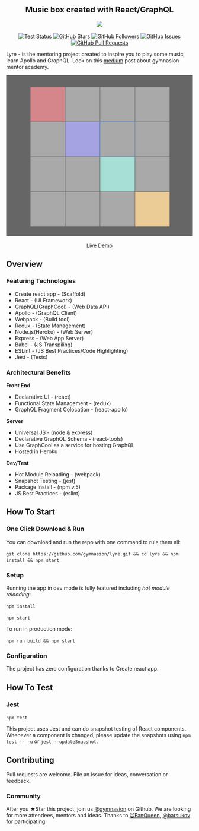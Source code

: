 <h2 align="center">Music box created with React/GraphQL</h2>

<p align="center"> 
  <img src="https://camo.githubusercontent.com/9d1f1779d6be96fea38b21f14115eb3c18cfc877/68747470733a2f2f7777772e64726f70626f782e636f6d2f732f33743630766e76697874676878666d2f4c5952452d6d696e692e6a70673f7261773d74727565" />
</p>

<p align="center">
  <img src="https://circleci.com/gh/gymnasion/lyre.svg?style=svg" alt="Test Status" />
  <a href="https://github.com/gymnasion/lyre/stargazers"><img alt="GitHub Stars" src="https://img.shields.io/github/stars/gymnasion/lyre.svg?style=social&label=Star"></a> 
  <a href="https://github.com/gymnasion/lyre/"><img alt="GitHub Followers" src="https://img.shields.io/github/followers/clintonwoo.svg?style=social&label=Follow"></a> 
  <a href="https://github.com/gymnasion/lyre/issues"><img alt="GitHub Issues" src="https://img.shields.io/github/issues/gymnasion/lyre.svg"></a> 
  <a href="https://github.com/gymnasion/lyre/pulls"><img alt="GitHub Pull Requests" src="https://img.shields.io/github/issues-pr-raw/gymnasion/lyre.svg"></a>
</p>

Lyre - is the mentoring project created to inspire you to play some music, learn Apollo and GraphQL. Look on this [medium](https://medium.com/@rumata/gymnasion-mentor-academy-on-github-80a3b939653b) post about gymnasion mentor academy.

<p align="center" margin-bottom="0">
  <a href="http://lyre.gymnasion.io" target="_blank">
    <img alt="Lyre" width="auto" height="auto" src="public/lyre-demo.png">
  </a>
</p>
<p align="center">
  <a href="http://lyre.gymnasion.io">Live Demo</a>
</p>

## Overview

### Featuring Technologies
- Create react app - (Scaffold)
- React - (UI Framework)
- GraphQL(GraphCool) - (Web Data API)
- Apollo - (GraphQL Client)
- Webpack - (Build tool)
- Redux - (State Management)
- Node.js(Heroku) - (Web Server)
- Express - (Web App Server)
- Babel - (JS Transpiling)
- ESLint - (JS Best Practices/Code Highlighting)
- Jest - (Tests)

### Architectural Benefits 

**Front End**
- Declarative UI - (react)
- Functional State Management - (redux)
- GraphQL Fragment Colocation - (react-apollo)

**Server**
- Universal JS - (node & express)
- Declarative GraphQL Schema - (react-tools)
- Use GraphCool as a service for hosting GraphQL
- Hosted in Heroku

**Dev/Test**
- Hot Module Reloading - (webpack)
- Snapshot Testing - (jest)
- Package Install - (npm v.5)
- JS Best Practices - (eslint)

## How To Start

### One Click Download & Run

You can download and run the repo with one command to rule them all:

`git clone https://github.com/gymnasion/lyre.git && cd lyre && npm install && npm start`

### Setup

Running the app in dev mode is fully featured including *hot module reloading*:

`npm install`

`npm start`

To run in production mode:

`npm run build && npm start`

### Configuration

The project has zero configuration thanks to Create react app.

## How To Test

### Jest

`npm test`

This project uses Jest and can do snapshot testing of React components. Whenever a component is changed, please update the snapshots using `npm test -- -u` or `jest --updateSnapshot`.
## Contributing
Pull requests are welcome. File an issue for ideas, conversation or feedback.

### Community
After you ★Star this project, join us [@gymnasion](https:///github.com/gymnasion) on Github. We are looking for more attendees, mentors and ideas.
Thanks to [@FanQueen](https:///github.com/fanqueen), [@barsukov](https:///github.com/barsukov) for participating